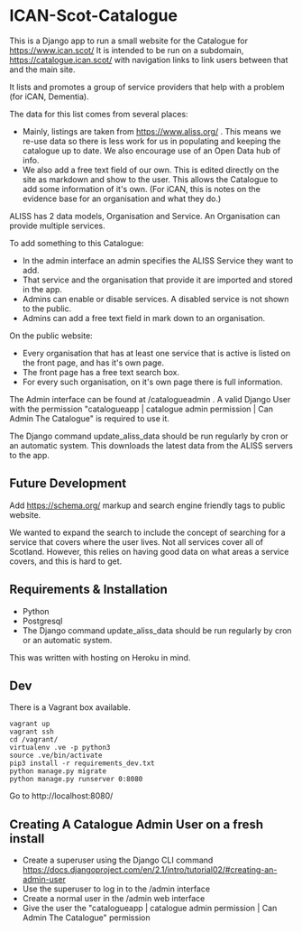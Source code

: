 # ICAN-Scot-Catalogue

This is a Django app to run a small website for the Catalogue for https://www.ican.scot/
It is intended to be run on a subdomain, https://catalogue.ican.scot/ with navigation links to link users between that and the main site.

It lists and promotes a group of service providers that help with a problem (for iCAN, Dementia).

The data for this list comes from several places:

* Mainly, listings are taken from https://www.aliss.org/ . This means we re-use data so there is less work for us in populating and keeping the catalogue up to date. 
  We also encourage use of an Open Data hub of info.
* We also add a free text field of our own. This is edited directly on the site as markdown and show to the user. This allows the Catalogue to add some information of it's own.
  (For iCAN, this is notes on the evidence base for an organisation and what they do.)

ALISS has 2 data models, Organisation and Service. An Organisation can provide multiple services.

To add something to this Catalogue:

* In the admin interface an admin specifies the ALISS Service they want to add.
* That service and the organisation that provide it are imported and stored in the app.
* Admins can enable or disable services. A disabled service is not shown to the public. 
* Admins can add a free text field in mark down to an organisation.

On the public website:

* Every organisation that has at least one service that is active is listed on the front page, and has it's own page.
* The front page has a free text search box.
* For every such organisation, on it's own page there is full information.

The Admin interface can be found at /catalogueadmin . 
A valid Django User with the permission "catalogueapp | catalogue admin permission | Can Admin The Catalogue" is required to use it.

The Django command update_aliss_data should be run regularly by cron or an automatic system. This downloads the latest data from the ALISS servers to the app. 

## Future Development

Add https://schema.org/ markup and search engine friendly tags to public website.

We wanted to expand the search to include the concept of searching for a service that covers where the user lives. Not all services cover all of Scotland. 
However, this relies on having good data on what areas a service covers, and this is hard to get.

## Requirements & Installation

* Python
* Postgresql
* The Django command update_aliss_data should be run regularly by cron or an automatic system.

This was written with hosting on Heroku in mind. 

## Dev

There is a Vagrant box available.

    vagrant up
    vagrant ssh
    cd /vagrant/
    virtualenv .ve -p python3
    source .ve/bin/activate
    pip3 install -r requirements_dev.txt 
    python manage.py migrate
    python manage.py runserver 0:8080

Go to http://localhost:8080/
    
## Creating A Catalogue Admin User on a fresh install

* Create a superuser using the Django CLI command https://docs.djangoproject.com/en/2.1/intro/tutorial02/#creating-an-admin-user
* Use the superuser to log in to the /admin interface
* Create a normal user in the /admin web interface
* Give the user the "catalogueapp | catalogue admin permission | Can Admin The Catalogue" permission

